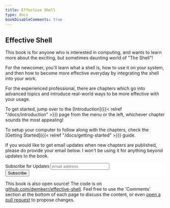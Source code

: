 ```yaml
---
title: Effective Shell
type: docs
bookDisableComments: true
---
```


## Effective Shell

This book is for anyone who is interested in computing, and wants to learn more about the exciting, but sometimes daunting world of "The Shell"!

For the newcomer, you'll learn what a shell is, how to use it on your system, and then how to become more effective everyday by integrating the shell into your work.

For the experienced professional, there are chapters which go into advanced topics and introduce real-world ways to be more effective with your usage.

To get started, jump over to the [Introduction]({{< relref "/docs/introduction" >}}) page from the menu or the left, whichever chapter sounds the most appealing!

To setup your computer to follow along with the chapters, check the [Getting Started]({{< relref "/docs/getting-started" >}}) guide.

If you would like to get email updates when new chapters are published, please do provide your email below. I won't be using it for anything beyond updates to the book.

<!-- Begin Mailchimp Signup Form -->
<link href="//cdn-images.mailchimp.com/embedcode/horizontal-slim-10_7.css" rel="stylesheet" type="text/css">
<style type="text/css">
	#mc_embed_signup{background:#fff; clear:left; font:14px Helvetica,Arial,sans-serif; width:100%;}
	/* Add your own Mailchimp form style overrides in your site stylesheet or in this style block.
	   We recommend moving this block and the preceding CSS link to the HEAD of your HTML file. */
</style>
<div id="mc_embed_signup">
<form action="https://effective-shell.us19.list-manage.com/subscribe/post?u=eac1a082b6db34d40aaff2caf&amp;id=20c9542b27" method="post" id="mc-embedded-subscribe-form" name="mc-embedded-subscribe-form" class="validate" target="_blank" novalidate>
    <div id="mc_embed_signup_scroll">
	<label for="mce-EMAIL">Subscribe for Updates</label>
	<input type="email" value="" name="EMAIL" class="email" id="mce-EMAIL" placeholder="email address" required>
    <!-- real people should not fill this in and expect good things - do not remove this or risk form bot signups-->
    <div style="position: absolute; left: -5000px;" aria-hidden="true"><input type="text" name="b_eac1a082b6db34d40aaff2caf_20c9542b27" tabindex="-1" value=""></div>
    <div class="clear"><input type="submit" value="Subscribe" name="subscribe" id="mc-embedded-subscribe" class="button"></div>
    </div>
</form>
</div>

<!--End mc_embed_signup-->

This book is also open source! The code is on [github.com/dwmkerr/effective-shell](https://github.com/dwmkerr/effective-shell). Feel free to use the 'Comments' section at the bottom of each page to discuss the content, or even [open a pull request](https://github.com/dwmkerr/effective-shell/pulls) to propose changes.

